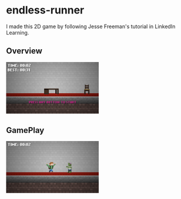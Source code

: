 # endless-runner
I made this 2D game by following Jesse Freeman's tutorial in LinkedIn Learning.
<h2>Overview</h2>
<img src="1.png" alt="demo 3" width="50%" height="50%"></img>
<h2>GamePlay</h2>
<img src="2.png" alt="demo 3" width="50%" height="50%"></img>
